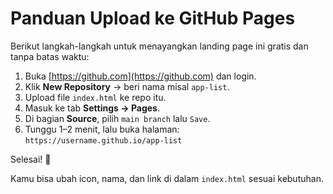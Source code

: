 # Panduan Upload ke GitHub Pages

Berikut langkah-langkah untuk menayangkan landing page ini gratis dan tanpa batas waktu:

1. Buka [https://github.com](https://github.com) dan login.
2. Klik **New Repository** → beri nama misal `app-list`.
3. Upload file `index.html` ke repo itu.
4. Masuk ke tab **Settings → Pages**.
5. Di bagian **Source**, pilih `main branch` lalu `Save`.
6. Tunggu 1–2 menit, lalu buka halaman:  
   `https://username.github.io/app-list`

Selesai! 🎉

Kamu bisa ubah icon, nama, dan link di dalam `index.html` sesuai kebutuhan.
